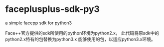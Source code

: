 # faceplusplus-sdk-py3
a simple facepp sdk for python3



Face++官方提供的sdk所使用的python环境为python2.x，
此代码将原sdk中的python2.x特有的包替换为python3.x
能够使用的包，以适应python3.x环境。
